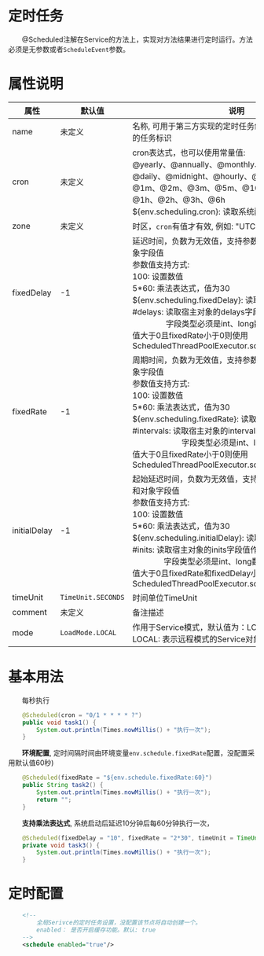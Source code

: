 # 定时任务
&emsp;&emsp;@Scheduled注解在Service的方法上，实现对方法结果进行定时运行。方法必须是无参数或者```ScheduleEvent```参数。

# 属性说明
|属性|默认值|说明|
| --- | --- | --- |
|name|未定义|名称, 可用于第三方实现的定时任务组件的key, 比如xxl-job的任务标识|
|cron|未定义|cron表达式，也可以使用常量值: <br> @yearly、@annually、@monthly、@weekly、<br> @daily、@midnight、@hourly、@minutely <br> @1m、@2m、@3m、@5m、@10m、@15m、@30m <br> @1h、@2h、@3h、@6h <br> ${env.scheduling.cron}: 读取系统配置项|
|zone|未定义|时区，```cron```有值才有效, 例如: "UTC+08"|
|fixedDelay|-1|延迟时间，负数为无效值，支持参数配置、乘法表达式和对象字段值 <br> 参数值支持方式:<br> 100: 设置数值 <br> 5*60: 乘法表达式，值为30 <br> ${env.scheduling.fixedDelay}: 读取系统配置项 <br> #delays: 读取宿主对象的delays字段值作为值, <br> &emsp;&emsp;&emsp;&emsp; 字段类型必须是int、long数值类型 <br> 值大于0且fixedRate小于0则使用 ScheduledThreadPoolExecutor.scheduleWithFixedDelay |
|fixedRate|-1|周期时间，负数为无效值，支持参数配置、乘法表达式和对象字段值 <br> 参数值支持方式:<br> 100: 设置数值 <br> 5*60: 乘法表达式，值为30 <br> ${env.scheduling.fixedRate}: 读取系统配置项 <br> #intervals: 读取宿主对象的intervals字段值作为值, <br> &emsp;&emsp;&emsp;&emsp;&emsp;&emsp; 字段类型必须是int、long数值类型 <br> 值大于0且fixedRate小于0则使用 ScheduledThreadPoolExecutor.scheduleAtFixedRate |
|initialDelay|-1|起始延迟时间，负数为无效值，支持参数配置、乘法表达式和对象字段值 <br> 参数值支持方式:<br> 100: 设置数值 <br> 5*60: 乘法表达式，值为30 <br> ${env.scheduling.initialDelay}: 读取系统配置项 <br> #inits: 读取宿主对象的inits字段值作为值, <br> &emsp;&emsp;&emsp;&emsp;字段类型必须是int、long数值类型 <br> 值大于0且fixedRate和fixedDelay小于0则使用 ScheduledThreadPoolExecutor.schedule |
|timeUnit|```TimeUnit.SECONDS```|时间单位TimeUnit|
|comment|未定义|备注描述|
|mode|```LoadMode.LOCAL```|作用于Service模式，默认值为：LOCAL，<br> LOCAL: 表示远程模式的Service对象中的定时任务不起作用|

# 基本用法
&emsp;&emsp;每秒执行
```java
    @Scheduled(cron = "0/1 * * * * ?")
    public void task1() {
        System.out.println(Times.nowMillis() + "执行一次");
    }
```

&emsp;&emsp;<b>环境配置</b>, 定时间隔时间由环境变量```env.schedule.fixedRate```配置，没配置采用默认值60秒)
```java
    @Scheduled(fixedRate = "${env.schedule.fixedRate:60}")
    public String task2() {
        System.out.println(Times.nowMillis() + "执行一次");
        return "";
    }
```

&emsp;&emsp;<b>支持乘法表达式</b>, 系统启动后延迟10分钟后每60分钟执行一次，
```java
    @Scheduled(fixedDelay = "10", fixedRate = "2*30", timeUnit = TimeUnit.MINUTES)
    private void task3() {
        System.out.println(Times.nowMillis() + "执行一次");
    }
```

# 定时配置
```xml
    <!--
        全局Serivce的定时任务设置，没配置该节点将自动创建一个。
        enabled： 是否开启缓存功能。默认: true
    -->
    <schedule enabled="true"/>
```